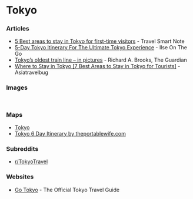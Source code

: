 # Tokyo

### Articles

* [5 Best areas to stay in Tokyo for first-time visitors](https://travelsmartnote.com/best-areas-to-stay-in-tokyo-for-first-time-visitors/) - Travel Smart Note
* [5-Day Tokyo Itinerary For The Ultimate Tokyo Experience](https://ilseonthego.com/5-day-tokyo-itinerary/) - Ilse On The Go
* [Tokyo’s oldest train line – in pictures](https://www.theguardian.com/artanddesign/gallery/2024/jul/08/tokyos-oldest-train-line-jr-yamanote-in-pictures) - Richard A. Brooks, The Guardian
* [Where to Stay in Tokyo \[7 Best Areas to Stay in Tokyo for Tourists\]](https://asiatravelbug.com/blog/where-to-stay-in-tokyo-first-time-best-area-family/) - Asiatravelbug

### Images

<figure><img src="https://i.pinimg.com/564x/bd/6f/b2/bd6fb26e8cb6c9975b575d2eb82addcb.jpg" alt=""><figcaption></figcaption></figure>

<figure><img src="https://i.pinimg.com/736x/0a/2a/03/0a2a0334869578a7b1b088b2b690d33e.jpg" alt=""><figcaption></figcaption></figure>

### Maps

* [Tokyo](https://www.google.com/maps/d/u/0/viewer?mid=146Y8_lUW6lCpOu1-kmgIN8hRUqSnEcY\&ll=35.66768813910526%2C139.75370159999997\&z=12)
* [Tokyo 6 Day Itinerary by theportablewife.com](https://www.google.com/maps/d/viewer?mid=1O_7IymUXtB0plVt0-c8XN3KlKzNoxEXB\&ll=35.63689241479929%2C139.7166404439428\&z=11)

### Subreddits

* [r/TokyoTravel](https://www.reddit.com/r/TokyoTravel/)

### Websites

* [Go Tokyo](https://www.gotokyo.org/en/index.html) - The Official Tokyo Travel Guide
